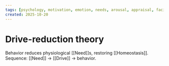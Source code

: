 ```yaml
---
tags: [psychology, motivation, emotion, needs, arousal, appraisal, facial-expression, amygdala]
created: 2025-10-20
---
```

# Drive-reduction theory

Behavior reduces physiological [[Need]]s, restoring [[Homeostasis]]. Sequence: [[Need]] → [[Drive]] → behavior.
